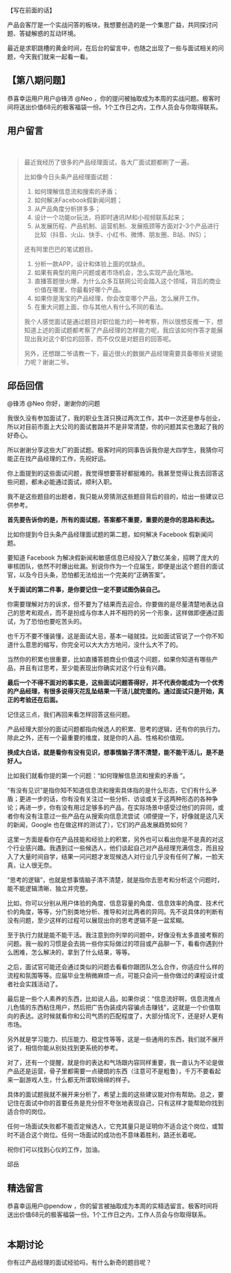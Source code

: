 <p>【写在前面的话】</p>
<p><span class="orange">产品会客厅是一个实战问答的板块，我想要创造的是一个集思广益，共同探讨问题、答疑解惑的互动环境。</span></p>
<p>最近是求职跳槽的黄金时间，在后台的留言中，也随之出现了一些与面试相关的问题，今天我们就来一起看一看。</p>
<h2>【第八期问题】</h2>
<p><span class="orange">恭喜幸运用户用户@锋沛  @Neo ，你的提问被抽取成为本周的实战问题。极客时间将送出价值68元的极客福袋一份。1个工作日之内，工作人员会与你取得联系。</span></p>
<h2>用户留言</h2>
<br>
<blockquote>
<p>最近我经历了很多的产品经理面试，各大厂面试题都刷了一遍。</p>
<p>比如像今日头条产品经理面试题：</p>
<ol>
<li>如何理解信息流和搜索的矛盾；</li>
<li>如何解决Facebook假新闻问题；</li>
<li>从产品角度分析拼多多；</li>
<li>设计一个功能or玩法，将即时通讯IM和小视频联系起来；</li>
<li>从发展历程、产品机制、运营机制、发展瓶颈等方面对2-3个产品进行比较（抖音、火山、快手、小红书、微博、朋友圈、B站、INS）；</li>
</ol>
<p>还有阿里巴巴的笔试题目。</p>
<ol>
<li>分析一款APP，设计和体验上面的优缺点。</li>
<li>如果有典型的用户问题或者市场机会，怎么实现产品化落地。</li>
<li>直播答题很火爆，为什么众多互联网公司会踏入这个领域，背后的商业价值在哪里，你最看好哪个产品。</li>
<li>如果你是淘宝的产品经理，你会改变哪个产品，怎么展开工作。</li>
<li>在重大问题上面，你与其他人有什么不同的看法。</li>
</ol>
<p>我个人感觉面试是通过题目对职位能力的一种考察，所以很想反推一下，想知道上述的面试题都考察了产品经理的怎样能力呢，我应该如何作答才能展现出我对这个职位的回答，而不仅仅是对题目的回答呢。</p>
<p>另外，还想跟二爷请教一下，最近很火的数据产品经理需要具备哪些关键能力呢？谢谢二爷。</p>
</blockquote><!-- [[[read_end]]] -->
<h2>邱岳回信</h2>
<p>@锋沛 @Neo 你好，谢谢你的问题</p>
<p>我很久没有参加面试了，我的职业生涯只换过两次工作，其中一次还是参与创业，所以对目前市面上大公司的面试套路并不是非常清楚，你的问题其实也激起了我的好奇心。</p>
<p>所以谢谢分享这些大厂的面试题。极客时间的同事告诉我你是大四学生，我猜你可能正在找产品经理的工作，先祝好运。</p>
<p>你上面提到的这些面试问题，我觉得想要答好都挺难的。我甚至觉得让我去回答这些问题，都未必能通过面试，顺利入职。</p>
<p>我不是这些题目的出题者，我只能从旁猜测这些题目背后的目的，给出一些建议已供参考。</p>
<p><strong>首先要告诉你的是，所有的面试题，答案都不重要，重要的是你的思路和表达。</strong></p>
<p>比如你提到今日头条产品经理面试题的第二题，如何解决 Facebook 假新闻问题。</p>
<p>要知道 Facebook 为解决假新闻和敏感信息已经投入了数亿美金，招聘了庞大的审核团队，依然不时爆出纰漏。别说你作为一个应届生，即便是出这个题目的面试官，以及今日头条，恐怕都无法给出一个完美的“正确答案”。</p>
<p><strong>关于面试的第二件事，是你要记住一定不要试图伪装自己。</strong></p>
<p>你需要理解对方的诉求，但不要为了结果而去迎合。你要做的是尽量清楚地表达自己的思考和观点，而不是扮成与你本人并不相符的另一个形象，这样做即便通过面试，为了恐怕也要吃苦头的。</p>
<p>也千万不要不懂装懂，这是面试大忌，基本一碰就挂。比如面试官说了一个你不知道什么意思的缩写，你完全可以大大方方地问，没什么大不了的。</p>
<p>当然你的积累也很重要，比如直播答题商业价值这个问题，如果你知道有哪些产品，并且有过思考，至少能表现出你确实对这个行业有兴趣。</p>
<p><strong>最后一个不得不面对的事实是，这些面试问题答得好，并不代表你能成为一个优秀的产品经理，有很多说得天花乱坠结果一干活儿就完蛋的。通过面试只是开始，真正的考验还在后面。</strong></p>
<p>记住这三点，我们再回来看怎样回答这些问题。</p>
<p>产品经理大部分的面试问题都指向候选人的积累、思考的逻辑，还有你的执行力。除此之外，还有一个最重要的维度，就是你的人品、性格和价值观。</p>
<p><strong>换成大白话，就是看你有没有见识，想事情脑子清不清楚，能不能干活儿，是不是好人。</strong></p>
<p>比如我们就看你提的第一个问题：“如何理解信息流和搜索的矛盾 ”。</p>
<p>“有没有见识”是指你知不知道信息流和搜索具体指的是什么形态，它们有什么矛盾；更进一步的话，你有没有关注过一些分析、访谈或关于这两种形态的各种争论；再进一步，你有没有用过足够多的产品，在实际场景中感受过他们的异同，或者你有没有注意过一些产品在从搜索向信息流尝试（顺便提一下，好像就是这几天的新闻，Google 也在做这样的测试了），它们的产品发展趋势如何？</p>
<p>这里一方面是看你在产品技能和经验上的积累，另外也可以看出你是不是真的对这个行业感兴趣。我遇到过一些候选人，他们谈起自己对产品经理充满信念，而且投入了大量时间自学，结果一问问题才发现候选人对行业几乎没有任何了解，一脸天真，让人很无奈。</p>
<p>“思考的逻辑”，也就是想事情脑子清不清楚，就是指你去思考和分析这个问题时，能不能逻辑清晰、独立并完整。</p>
<p>比如，你可以分别从用户体验的角度、信息容量的角度、信息效率的角度、技术代价的角度，等等，分门别类地分析、推导和对比两者的异同。先不说具体的判断有没有问题，至少这样的过程可以展现出你的思考逻辑不是一盆浆糊。</p>
<p>至于执行力就是能不能干活。我注意到你列举的问题中，好像没有太多直接考察的问题。我一般的习惯是会去挑一些你实际做过的项目或产品聊一下，看看你遇到什么困难，怎么解决的，拿到了什么结果，等等。</p>
<p>之后，面试官可能还会通过类似的问题去看看你跟团队怎么合作，你适应什么样的流程和氛围等等。应届毕业生稍微麻烦一点，可能只会问一些你做过的课程设计或者社会实践活动了。</p>
<p>最后是一些个人素养的东西，比如说人品，如果你说：“信息流好啊，信息流推点儿色情的东西粘住用户，然后把广告伪装成内容骗点击赚钱”，这就是一个价值取向的表达。这时候就看你和公司气质的匹配程度了，大部分情况下，还是好人更有市场。</p>
<p>另外就是学习能力、抗压能力、稳定性等等，这是一些通用的东西，我们就不展开说了，相信你能从别处找到更系统的参考。</p>
<p>对了，还有一个提醒，就是你的表达和气场跟内容同样重要，我一直认为不论是做产品还是运营，骨子里都需要一点硬朗的东西（注意可不是粗鲁），千万不要看起来一副游戏人生，什么都无所谓软绵绵的样子。</p>
<p>具体的面试题我就不展开来分析了，希望上面的这些建议能对你有帮助。总之，要记住在面试中你的首要任务是充分但不夸张地表现自己，只有这样才能帮助你找到适合你的岗位。</p>
<p>任何一场面试失败都不能否定候选人，它充其量只是证明你不适合这个岗位，或暂时不适合这个岗位。任何一场面试的成功也不意味着胜利，路还长着呢。</p>
<p>祝你们可以找到心仪的工作，加油。</p>
<p>邱岳</p>
<h2>精选留言</h2>
<p><span class="orange">恭喜幸运用户@pendow ，你的留言被抽取成为本周的实精选留言。极客时间将送出价值68元的极客福袋一份。1个工作日之内，工作人员会与你取得联系。</span></p>
<p><img src="https://static001.geekbang.org/resource/image/23/74/235ef7e9dbfcac4fb26b45cedacfa174.jpg" alt="" /></p>
<h2>本期讨论</h2>
<p>你有过产品经理的面试经验吗，有什么新奇的题目呢？</p>
<p></p>

